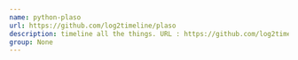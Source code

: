 ```yaml
---
name: python-plaso
url: https://github.com/log2timeline/plaso
description: timeline all the things. URL : https://github.com/log2timeline/plaso Groups : None
group: None
---
```

